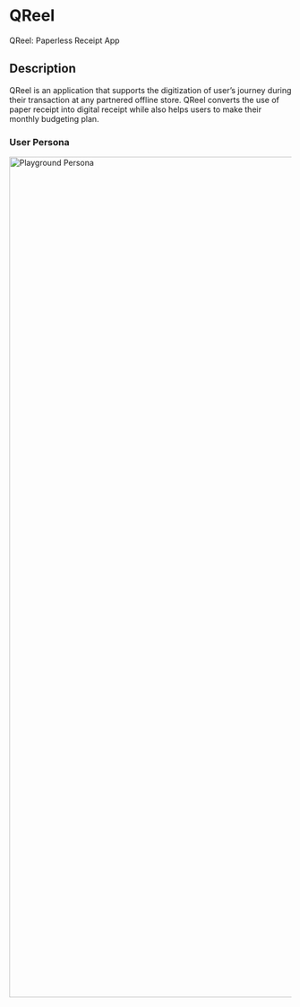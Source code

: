 # QReel
QReel: Paperless Receipt App

## Description
QReel is an application that supports the digitization of user’s journey during their transaction at any partnered offline store. QReel converts the use of paper receipt into digital receipt while also helps users to make their monthly budgeting plan.

### User Persona
<img width="1500" alt="Playground Persona" src="https://user-images.githubusercontent.com/72140828/224937039-f1e0e1be-3943-4199-ae50-2db5a3d3dbf2.png">
